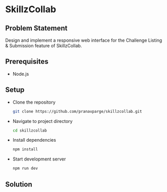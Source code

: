 # SkillzCollab

## Problem Statement

Design and implement a responsive web interface for the Challenge Listing &amp; Submission feature of SkillzCollab.

## Prerequisites

- Node.js

## Setup

- Clone the repository

  ```bash
  git clone https://github.com/pranavparge/skillzcollab.git
  ```

- Navigate to project directory

  ```bash
  cd skillzcollab
  ```

- Install dependencies

  ```bash
  npm install
  ```

- Start development server

  ```bash
  npm run dev
  ```

## Solution
